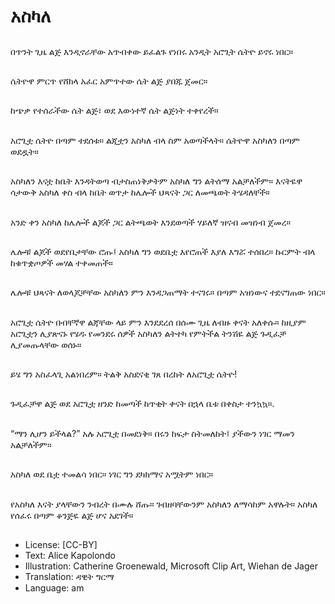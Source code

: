 # አስካለ

##
በጥንት ጊዜ ልጅ እንዲኖራቸው አጥብቀው
ይፈልጉ የነበሩ አንዲት አሮጊት ሴትዮ
ይኖሩ ነበር።

##
ሴትዮዋ ምርጥ የሸክላ አፈር አምጥተው ሴት ልጅ ያበጁ ጀመር።

##
ከጭቃ የተሰራችው ሴት ልጅ፣ ወደ
እውነተኛ ሴት ልጅነት ተቀየረች።

##
አሮጊቷ ሴትዮ በጣም ተደሰቱ።
ልጂቷን አስካለ ብላ ስም አወጣችላት።
ሴትዮዋ አስካለን በጣም ወደዷት።

##
አስካለን እናቷ ከቤት እንዳትወጣ
ብታስጠነቅቃትም አስካለ ግን ልትሰማ
አልቻለችም።
እናትዬዋ ሳታውቅ አስካለ ቀስ ብላ ከቤት
ወጥታ ከሌሎች ህጻናት ጋር ለመጫወት
ትሄዳለቸች።

##
አንድ ቀን አስካለ ከሌሎች ልጆች ጋር
ልትጫወት እንደወጣች ሃይለኛ ዝናብ
መዝነብ ጀመረ።

##
ሌሎቹ ልጆች ወደየቤታቸው ሮጡ፤ አስካለ
ግን ወደቤቷ እየሮጠች እያለ እግሯ
ተሰበረ።
ኩርምት ብላ ከቁጥቋጦዎች መሃል
ተቀመጠች።

##
ሌሎቹ ህጻናት ለወላጆቻቸው አስካለን ምን
እንዳጋጠማት ተናገሩ።
በጣም አዝነውና ተደናግጠው ነበር።

##
አሮጊቷ ሴትዮ በብቸኛዋ ልጃቸው ላይ ምን
እንደደረሰ በሰሙ ጊዜ ለብዙ ቀናት
አለቀሱ።
ከዚያም አሮጊቷን ሊያጽናኑ የሄዱ የመንደሩ
ሰዎች አስካለን ልትተካ የምትችል ትንሽዬ
ልጅ ጉዲፈቻ ሊያመጡላቸው ወሰኑ።

##
ይሄ ግን አስፈላጊ አልነበረም።
ትልቅ አስደናቂ ገጸ በረከት ለአሮጊቷ ሴትዮ!

##
ጉዲፈቻዋ ልጅ ወደ አሮጊቷ ዘንድ
ከመጣች ከጥቂት ቀናት በኋላ ቤቱ በቀስታ
ተንኳኳ።.

##
“ማን ሊሆን ይችላል?” አሉ አሮጊቷ
በመደነቅ።
በሩን ከፍታ ስትመለከት፤ ያችውን ነገር
ማመን አልቻለችም።

##
አስካለ ወደ ቤቷ ተመልሳ ነበር።
ነገር ግን ደካክማና አሟትም ነበር።

##
የአስካለ እናት ያላቸውን ንብረት በሙሉ
ሸጡ።
ገብዘባቸውንም አስካለን ለማሳከም
አዋሉት።
አስካለ የሰፈሩ በጣም ቆንጅዬ ልጅ ሆና
አደገች።

##
* License: [CC-BY]
* Text: Alice Kapolondo
* Illustration: Catherine Groenewald, Microsoft Clip Art, Wiehan de Jager
* Translation: ዳዊት ግርማ
* Language: am
